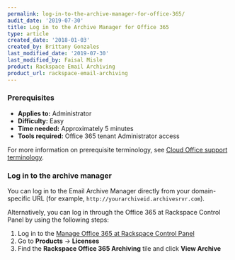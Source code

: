 ```yaml
---
permalink: log-in-to-the-archive-manager-for-office-365/
audit_date: '2019-07-30'
title: Log in to the Archive Manager for Office 365
type: article
created_date: '2018-01-03'
created_by: Brittany Gonzales
last_modified_date: '2019-07-30'
last_modified_by: Faisal Misle
product: Rackspace Email Archiving
product_url: rackspace-email-archiving
---
```


### Prerequisites

- **Applies to:** Administrator
- **Difficulty:** Easy
- **Time needed:** Approximately 5 minutes
- **Tools required:** Office 365 tenant Administrator access

For more information on prerequisite terminology, see [Cloud Office support terminology](/how-to/cloud-office-support-terminology).


### Log in to the archive manager

You can log in to the Email Archive Manager directly from your domain-specific URL (for example, `http://yourarchiveid.archivesrvr.com`).

Alternatively, you can log in through the Office 365 at Rackspace Control Panel by using the following steps:

1.  Log in to the [Manage Office 365 at Rackspace Control Panel](https://office365.cp.rackspace.com)
2.  Go to **Products** -> **Licenses**
3.  Find the **Rackspace Office 365 Archiving** tile and click **View Archive**
